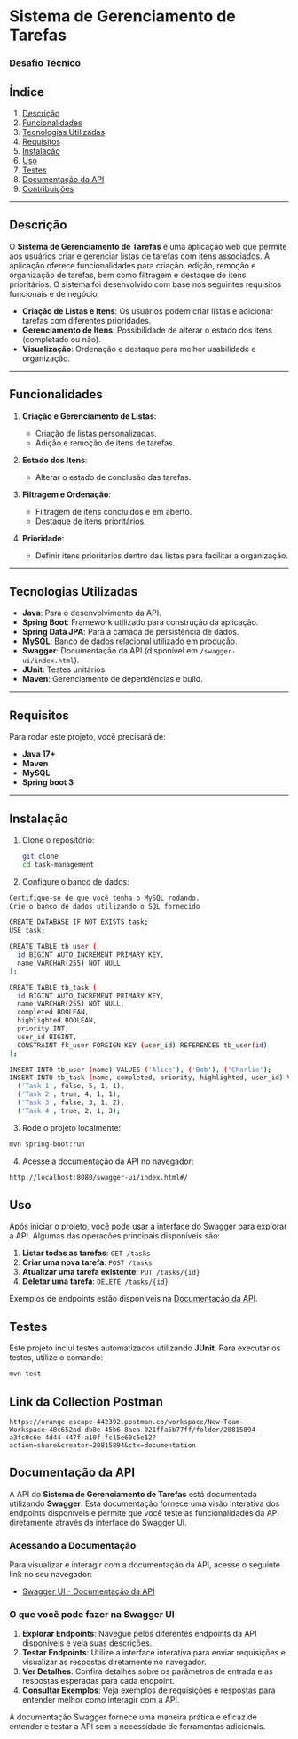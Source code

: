 
# Sistema de Gerenciamento de Tarefas

### Desafio Técnico

## Índice
1. [Descrição](#descrição)
2. [Funcionalidades](#funcionalidades)
3. [Tecnologias Utilizadas](#tecnologias-utilizadas)
4. [Requisitos](#requisitos)
5. [Instalação](#instalação)
6. [Uso](#uso)
7. [Testes](#testes)
8. [Documentação da API](#documentação-da-api)
9. [Contribuições](#contribuições)

---

## Descrição

O **Sistema de Gerenciamento de Tarefas** é uma aplicação web que permite aos usuários criar e gerenciar listas de tarefas com itens associados. A aplicação oferece funcionalidades para criação, edição, remoção e organização de tarefas, bem como filtragem e destaque de itens prioritários. O sistema foi desenvolvido com base nos seguintes requisitos funcionais e de negócio:

- **Criação de Listas e Itens**: Os usuários podem criar listas e adicionar tarefas com diferentes prioridades.
- **Gerenciamento de Itens**: Possibilidade de alterar o estado dos itens (completado ou não).
- **Visualização**: Ordenação e destaque para melhor usabilidade e organização.

---

## Funcionalidades

1. **Criação e Gerenciamento de Listas**: 
   - Criação de listas personalizadas.
   - Adição e remoção de itens de tarefas.

2. **Estado dos Itens**: 
   - Alterar o estado de conclusão das tarefas.

3. **Filtragem e Ordenação**:
   - Filtragem de itens concluídos e em aberto.
   - Destaque de itens prioritários.

4. **Prioridade**:
   - Definir itens prioritários dentro das listas para facilitar a organização.

---

## Tecnologias Utilizadas

- **Java**: Para o desenvolvimento da API.
- **Spring Boot**: Framework utilizado para construção da aplicação.
- **Spring Data JPA**: Para a camada de persistência de dados.
- **MySQL**: Banco de dados relacional utilizado em produção.
- **Swagger**: Documentação da API (disponível em `/swagger-ui/index.html`).
- **JUnit**: Testes unitários.
- **Maven**: Gerenciamento de dependências e build.

---

## Requisitos

Para rodar este projeto, você precisará de:

- **Java 17+**
- **Maven**
- **MySQL**
- **Spring boot 3**

---

## Instalação

1. Clone o repositório:
   ```bash
   git clone
   cd task-management


2. Configure o banco de dados:
  ```bash
Certifique-se de que você tenha o MySQL rodando.
Crie o banco de dados utilizando o SQL fornecido

CREATE DATABASE IF NOT EXISTS task;
USE task;

CREATE TABLE tb_user (
    id BIGINT AUTO_INCREMENT PRIMARY KEY,
    name VARCHAR(255) NOT NULL
);

CREATE TABLE tb_task (
    id BIGINT AUTO_INCREMENT PRIMARY KEY,
    name VARCHAR(255) NOT NULL,
    completed BOOLEAN,
    highlighted BOOLEAN,
    priority INT,
    user_id BIGINT,
    CONSTRAINT fk_user FOREIGN KEY (user_id) REFERENCES tb_user(id)
);

INSERT INTO tb_user (name) VALUES ('Alice'), ('Bob'), ('Charlie');
INSERT INTO tb_task (name, completed, priority, highlighted, user_id) VALUES 
    ('Task 1', false, 5, 1, 1),
    ('Task 2', true, 4, 1, 1),
    ('Task 3', false, 3, 1, 2),
    ('Task 4', true, 2, 1, 3);
```
3. Rode o projeto localmente:
 ```bash
 mvn spring-boot:run
```
4. Acesse a documentação da API no navegador:
```bash
http://localhost:8080/swagger-ui/index.html#/
```
## Uso

Após iniciar o projeto, você pode usar a interface do Swagger para explorar a API. Algumas das operações principais disponíveis são:

1. **Listar todas as tarefas**: `GET /tasks`
2. **Criar uma nova tarefa**: `POST /tasks`
3. **Atualizar uma tarefa existente**: `PUT /tasks/{id}`
4. **Deletar uma tarefa**: `DELETE /tasks/{id}`

Exemplos de endpoints estão disponíveis na [Documentação da API](#documentação-da-api).

## Testes

Este projeto inclui testes automatizados utilizando **JUnit**. Para executar os testes, utilize o comando:

```bash
mvn test
```
## Link da Collection Postman
```
https://orange-escape-442392.postman.co/workspace/New-Team-Workspace~48c652ad-db8e-45b6-8aea-021ffa5b77ff/folder/20815894-a3fc0c6e-4d44-447f-a10f-fc15e60c6e12?action=share&creator=20815894&ctx=documentation
```
## Documentação da API

A API do **Sistema de Gerenciamento de Tarefas** está documentada utilizando **Swagger**. Esta documentação fornece uma visão interativa dos endpoints disponíveis e permite que você teste as funcionalidades da API diretamente através da interface do Swagger UI.

### Acessando a Documentação

Para visualizar e interagir com a documentação da API, acesse o seguinte link no seu navegador:

- [Swagger UI - Documentação da API](http://localhost:8080/swagger-ui/index.html#/)

### O que você pode fazer na Swagger UI

1. **Explorar Endpoints**: Navegue pelos diferentes endpoints da API disponíveis e veja suas descrições.
2. **Testar Endpoints**: Utilize a interface interativa para enviar requisições e visualizar as respostas diretamente no navegador.
3. **Ver Detalhes**: Confira detalhes sobre os parâmetros de entrada e as respostas esperadas para cada endpoint.
4. **Consultar Exemplos**: Veja exemplos de requisições e respostas para entender melhor como interagir com a API.

A documentação Swagger fornece uma maneira prática e eficaz de entender e testar a API sem a necessidade de ferramentas adicionais.





